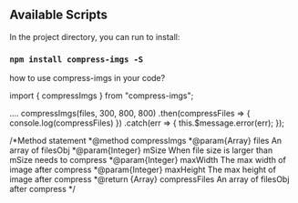 ## Available Scripts

In the project directory, you can run to install:

### `npm install compress-imgs -S`

how to use compress-imgs in your code? 

import { compressImgs } from "compress-imgs";

....
compressImgs(files, 300, 800, 800)
.then(compressFiles => {
    console.log(compressFiles)
})
.catch(err => {
    this.$message.error(err);
});


/*Method statement
 *@method compressImgs
 *@param{Array} files   An array of filesObj
 *@param{Integer} mSize   When file size is larger than mSize needs to compress
 *@param{Integer} maxWidth   The max width of image after compress 
 *@param{Integer} maxHeight   The max height of image after compress 
 *@return {Array} compressFiles  An array of filesObj after compress
*/